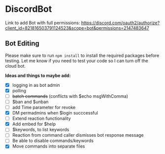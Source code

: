 # DiscordBot

Link to add Bot with full permissions:
https://discord.com/oauth2/authorize?client_id=821816503791124523&scope=bot&permissions=2147483647

## Bot Editing
Please make sure to run `npm install` to install the required packages before testing. Let me know if you need to test your code so I can turn off the cloud bot.


**Ideas and things to maybe add:**
 - [x] logging in as bot admin
 - [x] polling
 - [ ] ~~batch commands~~ (conflicts with $echo msgWithComma)
 - [ ] $ban and $unban
 - [ ] add Time parameter for revoke
 - [x] DM permadmins when $login succcessful
 - [ ] Extend reaction functionality
 - [x] Add embed for $help
 - [ ] $keywords, to list keywords
 - [ ] Reaction from command caller dismisses bot response message
 - [ ] Be able to disable commands/keywords
 - [x] Move commands into separate files

